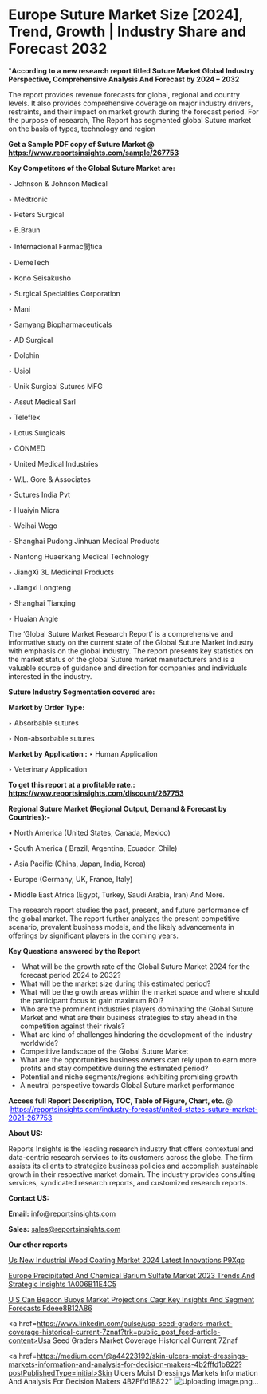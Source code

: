 # Europe Suture Market Size [2024], Trend, Growth | Industry Share and Forecast 2032

"<strong>According to a new research report titled Suture Market Global Industry Perspective, Comprehensive Analysis And Forecast by 2024 – 2032</strong>

The report provides revenue forecasts for global, regional and country levels. It also provides comprehensive coverage on major industry drivers, restraints, and their impact on market growth during the forecast period. For the purpose of research, The Report has segmented global Suture market on the basis of types, technology and region

<strong>Get a Sample PDF copy of Suture Market </strong><strong>@<a href=https://www.reportsinsights.com/sample/267753 style=color:#0000ff;> https://www.reportsinsights.com/sample/267753</a></strong></font>

<strong>Key Competitors of the Global Suture Market are:</strong>

‣ Johnson & Johnson Medical

‣ Medtronic

‣ Peters Surgical

‣ B.Braun

‣ Internacional Farmac閡tica

‣ DemeTech

‣ Kono Seisakusho

‣ Surgical Specialties Corporation

‣ Mani

‣ Samyang Biopharmaceuticals

‣ AD Surgical

‣ Dolphin

‣ Usiol

‣ Unik Surgical Sutures MFG

‣ Assut Medical Sarl

‣ Teleflex

‣ Lotus Surgicals

‣ CONMED

‣ United Medical Industries

‣ W.L. Gore & Associates

‣ Sutures India Pvt

‣ Huaiyin Micra

‣ Weihai Wego

‣ Shanghai Pudong Jinhuan Medical Products

‣ Nantong Huaerkang Medical Technology

‣ JiangXi 3L Medicinal Products

‣ Jiangxi Longteng

‣ Shanghai Tianqing

‣ Huaian Angle

The ‘Global Suture Market Research Report’ is a comprehensive and informative study on the current state of the Global Suture Market industry with emphasis on the global industry. The report presents key statistics on the market status of the global Suture market manufacturers and is a valuable source of guidance and direction for companies and individuals interested in the industry.

<strong>Suture Industry Segmentation covered are:</strong>

<strong>Market by Order Type: </strong>

‣ Absorbable sutures

‣ Non-absorbable sutures

<strong>Market by Application :</strong>
 ‣ Human Application

‣ Veterinary Application

<strong>To get this report at a profitable rate.: <a href=https://www.reportsinsights.com/discount/267753 style=color:#0000ff;>https://www.reportsinsights.com/discount/267753</a></strong></font>

<strong>Regional Suture Market (Regional Output, Demand &amp; Forecast by Countries):-</strong>

• North America (United States, Canada, Mexico)

• South America ( Brazil, Argentina, Ecuador, Chile)

• Asia Pacific (China, Japan, India, Korea)

• Europe (Germany, UK, France, Italy)

• Middle East Africa (Egypt, Turkey, Saudi Arabia, Iran) And More.

The research report studies the past, present, and future performance of the global market. The report further analyzes the present competitive scenario, prevalent business models, and the likely advancements in offerings by significant players in the coming years.

<strong>Key Questions answered by the Report</strong>
<ul>
  <li> What will be the growth rate of the Global Suture Market 2024 for the forecast period 2024 to 2032?</li>
  <li>What will be the market size during this estimated period?</li>
  <li>What will be the growth areas within the market space and where should the participant focus to gain maximum ROI?</li>
  <li>Who are the prominent industries players dominating the Global Suture Market and what are their business strategies to stay ahead in the competition against their rivals?</li>
  <li>What are kind of challenges hindering the development of the industry worldwide?</li>
  <li>Competitive landscape of the Global Suture Market</li>
  <li>What are the opportunities business owners can rely upon to earn more profits and stay competitive during the estimated period?</li>
  <li>Potential and niche segments/regions exhibiting promising growth</li>
  <li>A neutral perspective towards Global Suture market performance</li>
</ul>
<strong>Access full Report Description, TOC, Table of Figure, Chart, etc. </strong>@  <a href=https://reportsinsights.com/industry-forecast/united-states-suture-market-2021-267753 style=color:#0000ff;>https://reportsinsights.com/industry-forecast/united-states-suture-market-2021-267753</a></font>

<strong><strong>About US</strong>:</strong>

Reports Insights is the leading research industry that offers contextual and data-centric research services to its customers across the globe. The firm assists its clients to strategize business policies and accomplish sustainable growth in their respective market domain. The industry provides consulting services, syndicated research reports, and customized research reports.

<strong>Contact US:</strong>

<p class=""""><b>Email:</b> <a href=mailto:info@reportsinsights.com>info@reportsinsights.com</a></p>
<p class=""""><b>Sales:</b> <a href=mailto:sales@reportsinsights.com>sales@reportsinsights.com</a></p>

<strong>Our other reports</strong>

<a href=https://www.linkedin.com/pulse/us-new-industrial-wood-coating-market-2024-latest-innovations-p9xqc/>Us New Industrial Wood Coating Market 2024 Latest Innovations P9Xqc</a>

<a href=https://medium.com/@shreyaw909/europe-precipitated-and-chemical-barium-sulfate-market-2023-trends-and-strategic-insights-1a006b11e4c5>Europe Precipitated And Chemical Barium Sulfate Market 2023 Trends And Strategic Insights 1A006B11E4C5</a>

<a href=https://medium.com/@aanarkumar6/u-s-can-beacon-buoys-market-projections-cagr-key-insights-and-segment-forecasts-fdeee8b12a86>U S Can Beacon Buoys Market Projections Cagr Key Insights And Segment Forecasts Fdeee8B12A86</a>

<a href=https://www.linkedin.com/pulse/usa-seed-graders-market-coverage-historical-current-7znaf?trk=public_post_feed-article-content>Usa Seed Graders Market Coverage Historical Current 7Znaf</a>

<a href=https://medium.com/@a44223192/skin-ulcers-moist-dressings-markets-information-and-analysis-for-decision-makers-4b2fffd1b822?postPublishedType=initial>Skin Ulcers Moist Dressings Markets Information And Analysis For Decision Makers 4B2Fffd1B822</a>"
![Uploading image.png…]()
